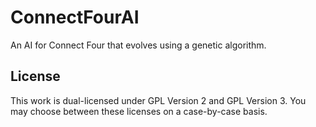 # ConnectFourAI
An AI for Connect Four that evolves using a genetic algorithm.

## License
This work is dual-licensed under GPL Version 2 and GPL Version 3. You may choose between these licenses on a case-by-case basis.
